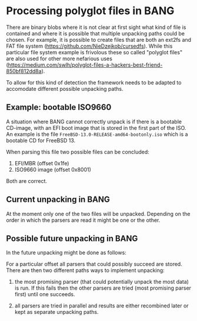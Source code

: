# Processing polyglot files in BANG

There are binary blobs where it is not clear at first sight what kind of file
is contained and where it is possible that multiple unpacking paths could be
chosen. For example, it is possible to create files that are both an ext2fs
and FAT file system (<https://github.com/NieDzejkob/cursedfs>). While this
particular file system example is frivolous these so called "polyglot files"
are also used for other more nefarious uses
(<https://medium.com/swlh/polyglot-files-a-hackers-best-friend-850bf812dd8a>).

To allow for this kind of detection the framework needs to be adapted to
accomodate different possible unpacking paths.

## Example: bootable ISO9660

A situation where BANG cannot correctly unpack is if there is a bootable
CD-image, with an EFI boot image that is stored in the first part of the ISO.
An example is the file `FreeBSD-13.0-RELEASE-amd64-bootonly.iso` which is a
bootable CD for FreeBSD 13.

When parsing this file two possible files can be concluded:

1. EFI/MBR (offset 0x1fe)
2. ISO9660 image (offset 0x8001)

Both are correct.

## Current unpacking in BANG

At the moment only one of the two files will be unpacked. Depending on the
order in which the parsers are read it might be one or the other.

## Possible future unpacking in BANG

In the future unpacking might be done as follows:

For a particular offset all parsers that could possibly succeed are stored.
There are then two different paths ways to implement unpacking:

1. the most promising parser (that could potentially unpack the most
data) is run. If this fails then the other parsers are tried (most promising
parser first) until one succeeds.

2. all parsers are tried in parallel and results are either recombined later
or kept as separate unpacking paths.
